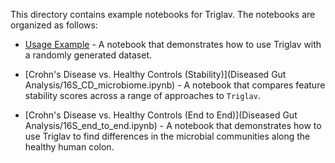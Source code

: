 This directory contains example notebooks for Triglav. The notebooks are organized as follows:

- [Usage Example](01_random_dataset.ipynb) - A notebook that demonstrates how to use Triglav with a randomly generated dataset.

- [Crohn's Disease vs. Healthy Controls (Stability)](Diseased Gut Analysis/16S_CD_microbiome.ipynb) - A notebook that compares feature stability scores across a range of approaches to `Triglav`.

- [Crohn's Disease vs. Healthy Controls (End to End)](Diseased Gut Analysis/16S_end_to_end.ipynb) - A notebook that demonstrates how to use Triglav to find differences in the microbial communities along the healthy human colon.
